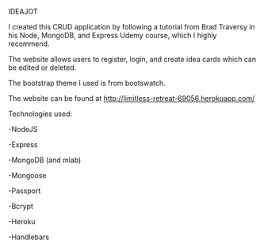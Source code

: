 IDEAJOT

I created this CRUD application by following a tutorial from Brad Traversy in his Node, MongoDB, and Express Udemy course, which I highly recommend.

The website allows users to register, login, and create idea cards which can be edited or deleted. 

The bootstrap theme I used is from bootswatch.

The website can be found at http://limitless-retreat-69056.herokuapp.com/

Technologies used:

-NodeJS

-Express

-MongoDB (and mlab)

-Mongoose

-Passport

-Bcrypt

-Heroku

-Handlebars

